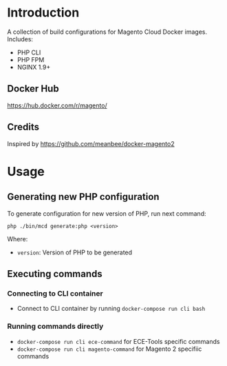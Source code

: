 # Introduction

A collection of build configurations for Magento Cloud Docker images. Includes:

- PHP CLI
- PHP FPM
- NGINX 1.9+

## Docker Hub

https://hub.docker.com/r/magento/

## Credits

Inspired by https://github.com/meanbee/docker-magento2

# Usage
## Generating new PHP configuration

To generate configuration for new version of PHP, run next command:

```
php ./bin/mcd generate:php <version>
```

Where:

- `version`: Version of PHP to be generated

## Executing commands

### Connecting to CLI container
- Connect to CLI container by running `docker-compose run cli bash`

### Running commands directly
- `docker-compose run cli ece-command` for ECE-Tools specific commands
- `docker-compose run cli magento-command` for Magento 2 specifiic commands
